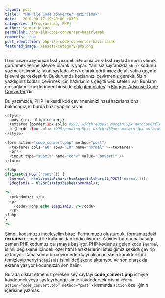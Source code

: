 ```yaml
---
layout: post
title:  "PHP ile Code Converter Hazırlamak"
date:   2010-08-17 19:20:00 +0300
categories: [Programlama, PHP]
author: Serdar Kuzucu
permalink: /php-ile-code-converter-hazirlamak
comments: true
post_identifier: php-ile-code-converter-hazirlamak
featured_image: /assets/category/php.png
---
```


Hani bazen sayfanıza kod yazmak istersiniz de o kod sayfada metin olarak görünmek yerine işlevsel olarak iş yapar. 
Yani siz sayfanızda `<br/>` kodunu yazmak istersiniz fakat sayfada `<br/>` olarak görünmez de 
alt satıra geçme işlevini gerçekleştirir. 
Bu durumda kodlarınızı çevirmeniz gerekir. 
Sizin yazdığınız kodları çevirmek için hazırlanmış çeşitli web siteleri var. 
Bunların en sağlam örneklerinden birisi de [eblogtemplates](http://www.eblogtemplates.com/)'in 
[Blogger Adsense Code Converter](http://www.eblogtemplates.com/blogger-ad-code-converter/)'ıdır.

<!--more-->

Bu yazımızda, PHP ile kendi kod çevirmenimizi nasıl hazırlarız ona bakacağız, ki burda hazır yapılmışı var:

```php
<style>
  body {text-align:center;}
  textarea {border:1px solid #999; width:400px; margin:5px auto;overflow:auto;resize:none;}
  p {border:1px solid #999;padding:5px; width:400px; margin:5px auto;overflow:auto;}
</style>

<form action="code_convert.php" method="post">
  <textarea cols="60" rows="10" name="normal" ></textarea>
  <br/>
  <input type="submit" name="conv" value="Convert!" />
</form>

<?php
if(isset($_POST['conv'])) {
  $normal = htmlspecialchars(htmlspecialchars($_POST['normal']));
  $degismis = nl2br(stripslashes($normal)); 

?>
  <p>Kodunuz: </p>
  <p>
    <code><?php echo $degismis; ?></code>
  </p>
<?php
}
?>
```

Şimdi, kodumuzu inceleyelim biraz. 
Formumuzu oluşturduk, formumuzdaki **textarea** elementi ile kullanıcıdan kodu alıyoruz. 
Gönder butonuna bastığı zaman PHP kodumuz çalışmaya başlıyor. 
PHP kodumuz gelen kodu `$normal` isimli değişkene içindeki 
özel html karakterlerini istediğimiz şekilde çevirip aktarıyor. 
Daha sonra bu çevirmeden kaynaklanan slash karakterlerini temizleyip veriyi 
`$degismis` isimli değişkene aktarıyor. 
Ve son olarak da ekrana yazıyor kodumuzun son halini. 

Burada dikkat etmemiz gereken şey sayfayı **code_convert.php** ismiyle kaydetmek 
veya sayfayı hangi isimle kaydedersek o ismi `<form action=“code_convert.php” method=“post”>` kısmında 
`action` özelliğinin içerisine yazmak.
